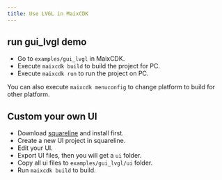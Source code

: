 ```yaml
---
title: Use LVGL in MaixCDK
---
```


## run gui_lvgl demo

* Go to `examples/gui_lvgl` in MaixCDK.
* Execute `maixcdk build` to build the project for PC.
* Execute `maixcdk run` to run the project on PC.

You can also execute `maixcdk menuconfig` to change platform to build for other platform.

## Custom your own UI

* Download [squareline](https://squareline.io/) and install first.
* Create a new UI project in squareline.
* Edit your UI.
* Export UI files, then you will get a `ui` folder.
* Copy all ui files to `examples/gui_lvgl/ui` folder.
* Run `maixcdk build` to build.

